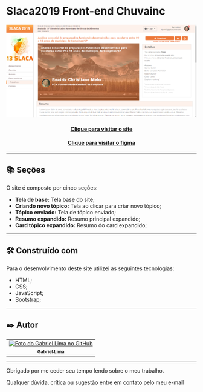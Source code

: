 # Slaca2019 Front-end Chuvainc

![Resultado final do projeto](img/preview.png)

<h4 align="center"><a href="https://gabriellimmaa.github.io/portfolio/">Clique para visitar o site</a></h4>
<h4 align="center"><a href="https://www.figma.com/file/0D27YdXU8ibf0AhsBC2OEm/Chuva---Exerc%C3%ADcio-Frontend">Clique para visitar o figma</a></h4>

---
## 📚 Seções
O site é composto por cinco seções:
- **Tela de base:** Tela base do site;
- **Criando novo tópico:** Tela ao clicar para criar novo tópico;
- **Tópico enviado:** Tela de tópico enviado;
- **Resumo expandido:** Resumo principal expandido;
- **Card tópico expandido:** Resumo do card expandido;
---
## 🛠️ Construído com
Para o desenvolvimento deste site utilizei as seguintes tecnologias:
- HTML;
- CSS;
- JavaScript;
- Bootstrap;
---
## ✒️ Autor

<table>
  <tr>
    <td align="center">
      <a href="https://github.com/Gabriellimmaa">
        <img src="https://avatars3.githubusercontent.com/u/42157830" width="100px;" alt="Foto do Gabriel Lima no GitHub"/><br>
        <sub>
          <b>Gabriel Lima</b>
        </sub>
      </a>
    </td>
  </tr>
</table>

---

Obrigado por me ceder seu tempo lendo sobre o meu trabalho.

Qualquer dúvida, crítica ou sugestão entre em <a href="mailto:gabriellimamoraes@gmail.com/">contato</a> pelo meu e-mail

